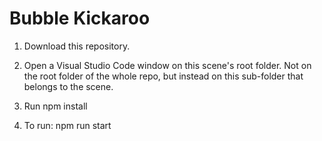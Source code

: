 # Bubble Kickaroo

1. Download this repository.

2. Open a Visual Studio Code window on this scene's root folder. Not on the root folder of the whole repo, but instead on this sub-folder that belongs to the scene.

3. Run npm install

4. To run: npm run start

